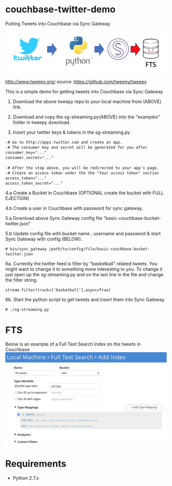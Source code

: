 # couchbase-twitter-demo
Putting Tweets into Couchbase via Sync Gateway

<img src="img/twitter-python-sync_gateway-couchbase.png">

http://www.tweepy.org/    source: https://github.com/tweepy/tweepy

This is a simple demo for getting tweets into Couchbase via Sync Gateway

1. Download the above tweepy repo to your local machine from (ABOVE) link.


2. Download and copy the sg-streaming.py(ABOVE) into the "examples" folder in tweepy download.


3. Insert your twitter keys & tokens in the sg-streaming.py
```
-# Go to http://apps.twitter.com and create an app.
-# The consumer key and secret will be generated for you after
consumer_key="..."
consumer_secret="..."

-# After the step above, you will be redirected to your app's page.
-# Create an access token under the the "Your access token" section
access_token="..."
access_token_secret="..."
```


4.a Create a Bucket in Couchbase (OPTIONAL create the bucket with FULL EJECTION) 

4.b Create a user in Couchbase with password for sync gateway.


5.a Download above Sync Gateway config file "basic-couchbase-bucket-twitter.json"

5.b Update config file with bucket name , username and password & start Sync Gateway with config (BELOW).
```
# bin/sync_gateway /path/to/config/file/basic-couchbase-bucket-twitter.json
```


6a. Currently the twitter feed is filter by "basketball" related tweets. You might want to change it to something more interesting to you. To change it just open up the sg-streaming.py and on the last line in the file and change the filter string.
```
stream.filter(track=['basketball'],async=True)
```


6b. Start the python script to get tweets and insert them into Sync Gateway
```
# ./sg-streaming.py
```


# FTS
Below is an example of a Full Text Search Index on the tweets in Couchbase.
<img src="img/fts-twitter-cb-sync-gateway.png">



# Requirements

- Python 2.7.x


